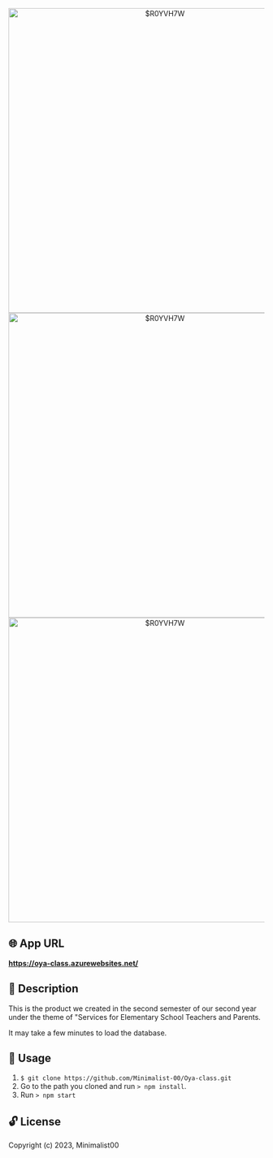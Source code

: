 <p align="center">
<img height="600px" alt="$R0YVH7W" src="https://user-images.githubusercontent.com/58283244/233970630-5468fe5b-7c6e-4482-b406-73feab7f5345.jpg">
<img height="600px" alt="$R0YVH7W" src="https://user-images.githubusercontent.com/58283244/233966327-6a44fe3c-6f14-45f3-9374-f99f3e7b15eb.png">
<img height="600px" alt="$R0YVH7W" src="https://user-images.githubusercontent.com/58283244/233970642-4f83c41c-1698-4099-ad54-8d8d9b1bcd79.jpg">
</p>


## 🌐 App URL

**https://oya-class.azurewebsites.net/**


## 📄 Description

This is the product we created in the second semester of our second year under the theme of "Services for Elementary School Teachers and Parents.  

It may take a few minutes to load the database.

## 💬 Usage

1. `$ git clone https://github.com/Minimalist-00/Oya-class.git`
2. Go to the path you cloned and run `> npm install`.
3. Run `> npm start`

## 🔓 License

Copyright (c) 2023, Minimalist00
